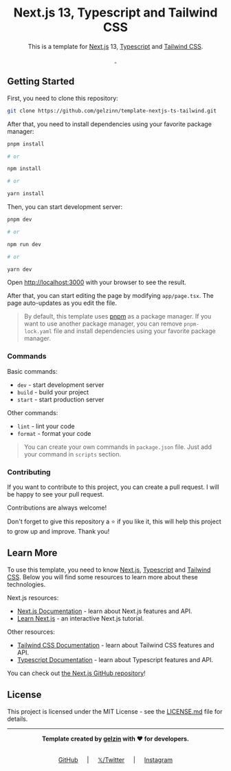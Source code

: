 <div align="center">

# Next.js 13, Typescript and Tailwind CSS

This is a template for [Next.js](https://nextjs.org/) 13, [Typescript](https://www.typescriptlang.org/) and [Tailwind CSS](https://tailwindcss.com/).

<p align="center">
  <a aria-label="NPM version" href="https://www.npmjs.com/package/next">
    <img alt="" src="https://img.shields.io/npm/v/next.svg?style=for-the-badge&labelColor=000000">
  </a>
  <a aria-label="License" href="https://github.com/gelzinn/template-nextjs-ts-tailwind/blob/main/LICENSE.md">
    <img alt="" src="https://img.shields.io/npm/l/next.svg?style=for-the-badge&labelColor=000000">
  </a>
</p>

</div>

## Getting Started

First, you need to clone this repository:

```bash
git clone https://github.com/gelzinn/template-nextjs-ts-tailwind.git
```

After that, you need to install dependencies using your favorite package manager:

```bash
pnpm install

# or

npm install

# or

yarn install
```

Then, you can start development server:

```bash
pnpm dev

# or

npm run dev

# or

yarn dev
```

Open [http://localhost:3000](http://localhost:3000) with your browser to see the result.

After that, you can start editing the page by modifying `app/page.tsx`. The page auto-updates as you edit the file.

> By default, this template uses [pnpm](https://pnpm.io/) as a package manager. If you want to use another package manager, you can remove `pnpm-lock.yaml` file and install dependencies using your favorite package manager.

### Commands

Basic commands:

- `dev` - start development server
- `build` - build your project
- `start` - start production server

Other commands:

- `lint` - lint your code
- `format` - format your code

> You can create your own commands in `package.json` file. Just add your command in `scripts` section.

### Contributing

If you want to contribute to this project, you can create a pull request. I will be happy to see your pull request.

Contributions are always welcome!

Don't forget to give this repository a ⭐ if you like it, this will help this project to grow up and improve. Thank you!

## Learn More

To use this template, you need to know [Next.js](https://nextjs.org/), [Typescript](https://www.typescriptlang.org/) and [Tailwind CSS](https://tailwindcss.com/). Below you will find some resources to learn more about these technologies.

Next.js resources:

- [Next.js Documentation](https://nextjs.org/docs) - learn about Next.js features and API.
- [Learn Next.js](https://nextjs.org/learn) - an interactive Next.js tutorial.

Other resources:

- [Tailwind CSS Documentation](https://tailwindcss.com/docs) - learn about Tailwind CSS features and API.
- [Typescript Documentation](https://www.typescriptlang.org/docs) - learn about Typescript features and API.

You can check out [the Next.js GitHub repository](https://github.com/vercel/next.js/)!

## License

This project is licensed under the MIT License - see the [LICENSE.md](LICENSE.md) file for details.

---

<div align="center">

**<p style="text-align: center;">Template created by [gelzin](https://github.com/gelzinn) with ❤️ for developers.</p>**

<div
style="display: flex; align-items: center; justify-content: center; flex-wrap: wrap; gap: 1rem; margin-top: 1rem;"
>

[GitHub](https://github.com/gelzinn) ﾠ | ﾠ [𝕏/Twitter](https://twitter.com/gelzinn_) ﾠ | ﾠ [Instagram](https://instagram.com/gelzinn_)

</div>

</div>
